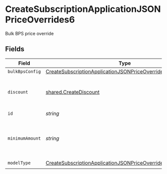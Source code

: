 # CreateSubscriptionApplicationJSONPriceOverrides6

Bulk BPS price override


## Fields

| Field                                                                                                                                                     | Type                                                                                                                                                      | Required                                                                                                                                                  | Description                                                                                                                                               | Example                                                                                                                                                   |
| --------------------------------------------------------------------------------------------------------------------------------------------------------- | --------------------------------------------------------------------------------------------------------------------------------------------------------- | --------------------------------------------------------------------------------------------------------------------------------------------------------- | --------------------------------------------------------------------------------------------------------------------------------------------------------- | --------------------------------------------------------------------------------------------------------------------------------------------------------- |
| `bulkBpsConfig`                                                                                                                                           | [CreateSubscriptionApplicationJSONPriceOverrides6BulkBpsConfig](../../models/operations/createsubscriptionapplicationjsonpriceoverrides6bulkbpsconfig.md) | :heavy_minus_sign:                                                                                                                                        | N/A                                                                                                                                                       |                                                                                                                                                           |
| `discount`                                                                                                                                                | [shared.CreateDiscount](../../models/shared/creatediscount.md)                                                                                            | :heavy_minus_sign:                                                                                                                                        | The subscription's override discount for this price.                                                                                                      |                                                                                                                                                           |
| `id`                                                                                                                                                      | *string*                                                                                                                                                  | :heavy_check_mark:                                                                                                                                        | N/A                                                                                                                                                       |                                                                                                                                                           |
| `minimumAmount`                                                                                                                                           | *string*                                                                                                                                                  | :heavy_minus_sign:                                                                                                                                        | The subscription's override minimum amount for this price.                                                                                                | 1.23                                                                                                                                                      |
| `modelType`                                                                                                                                               | [CreateSubscriptionApplicationJSONPriceOverrides6ModelType](../../models/operations/createsubscriptionapplicationjsonpriceoverrides6modeltype.md)         | :heavy_check_mark:                                                                                                                                        | N/A                                                                                                                                                       | bulk_bps                                                                                                                                                  |
